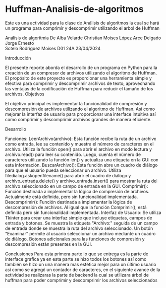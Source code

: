 # Huffman-Analisis-de-algoritmos
Este es una actividad para la clase de Análisis de algoritmos la cual se hará un programa para comprimir y descomprimir utilizando el arbol de Huffman

Análisis de algoritmia
De Alba Velarde Christian Moises
López Arce Delgado Jorge Ernesto	 								 
Sotelo Rodríguez Moises
D01 24A
23/04/2024


Introducción

El presente reporte aborda el desarrollo de un programa en Python para la creación de un compresor de archivos utilizando el algoritmo de Huffman. El propósito de este proyecto es proporcionar una herramienta simple y efectiva para comprimir y descomprimir archivos de texto, aprovechando las ventajas de la codificación de Huffman para reducir el tamaño de los archivos.
Objetivos

El objetivo principal es implementar la funcionalidad de compresión y descompresión de archivos utilizando el algoritmo de Huffman. Así como mejorar la interfaz de usuario para proporcionar una interface intuitiva así como comprimir y descomprimir archivos grandes de manera eficiente.

Desarrollo

Funciones:
LeerArchivo(archivo): Esta función recibe la ruta de un archivo como entrada, lee su contenido y muestra el número de caracteres en el archivo. Utiliza la función open() para abrir el archivo en modo lectura y archivo.read() para leer su contenido. Luego, cuenta el número de caracteres utilizando la función len() y actualiza una etiqueta en la GUI con esta información.
BuscarArchivo(): Esta función abre un cuadro de diálogo para que el usuario pueda seleccionar un archivo. Utiliza filedialog.askopenfilename() para abrir el cuadro de diálogo y archivo_entrada.delete() y archivo_entrada.insert() para mostrar la ruta del archivo seleccionado en un campo de entrada en la GUI.
Comprimir(): Función destinada a implementar la lógica de compresión de archivos. Actualmente está definida, pero sin funcionalidad implementada.
Descomprimir(): Función destinada a implementar la lógica de descompresión de archivos. Al igual que la función Comprimir(), está definida pero sin funcionalidad implementada.
Interfaz de Usuario:
Se utiliza Tkinter para crear una interfaz simple que incluye etiquetas, campos de entrada y botones.
Se muestra la etiqueta "Archivo:" seguida de un campo de entrada donde se muestra la ruta del archivo seleccionado.
Un botón "Examinar" permite al usuario seleccionar un archivo mediante un cuadro de diálogo.
Botones adicionales para las funciones de compresión y descompresión están presentes en la GUI.


Conclusiones
Para esta primera parte lo que se entrega es la parte de interface grafica ya en esta parte se hizo todos los botones así como también se hizo un una manera mas estética mejor para un último usuario así como se agregó un contador de caracteres, en el siguiente avance de la actividad se realizaras la parte de backend la cual se utilizara árbol de huffman para poder comprimir y descomprimir los archivos seleccionados
